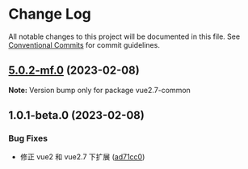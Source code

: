 # Change Log

All notable changes to this project will be documented in this file.
See [Conventional Commits](https://conventionalcommits.org) for commit guidelines.

## [5.0.2-mf.0](https://codehub-dg-g.huawei.com/AIF/TINY/opentiny-vue/compare/vue2.7-common@1.0.1-beta.0...vue2.7-common@5.0.2-mf.0) (2023-02-08)

**Note:** Version bump only for package vue2.7-common





## 1.0.1-beta.0 (2023-02-08)


### Bug Fixes

* 修正 vue2 和 vue2.7 下扩展 ([ad71cc0](https://codehub-dg-g.huawei.com/AIF/TINY/opentiny-vue/commits/ad71cc096bdbb02b1070917e11bc5e48bab4ca19))
